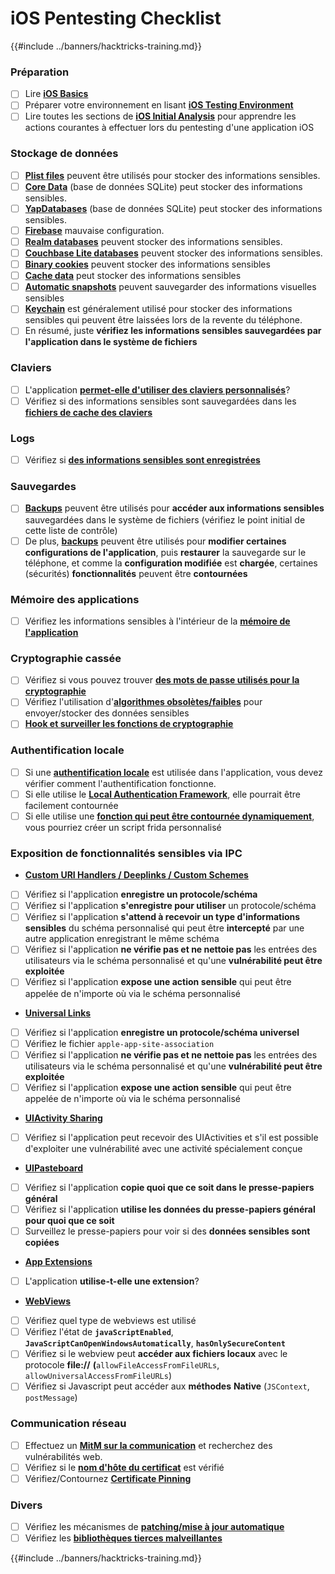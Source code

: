 # iOS Pentesting Checklist

{{#include ../banners/hacktricks-training.md}}

### Préparation

- [ ] Lire [**iOS Basics**](ios-pentesting/ios-basics.md)
- [ ] Préparer votre environnement en lisant [**iOS Testing Environment**](ios-pentesting/ios-testing-environment.md)
- [ ] Lire toutes les sections de [**iOS Initial Analysis**](ios-pentesting/index.html#initial-analysis) pour apprendre les actions courantes à effectuer lors du pentesting d'une application iOS

### Stockage de données

- [ ] [**Plist files**](ios-pentesting/index.html#plist) peuvent être utilisés pour stocker des informations sensibles.
- [ ] [**Core Data**](ios-pentesting/index.html#core-data) (base de données SQLite) peut stocker des informations sensibles.
- [ ] [**YapDatabases**](ios-pentesting/index.html#yapdatabase) (base de données SQLite) peut stocker des informations sensibles.
- [ ] [**Firebase**](ios-pentesting/index.html#firebase-real-time-databases) mauvaise configuration.
- [ ] [**Realm databases**](ios-pentesting/index.html#realm-databases) peuvent stocker des informations sensibles.
- [ ] [**Couchbase Lite databases**](ios-pentesting/index.html#couchbase-lite-databases) peuvent stocker des informations sensibles.
- [ ] [**Binary cookies**](ios-pentesting/index.html#cookies) peuvent stocker des informations sensibles
- [ ] [**Cache data**](ios-pentesting/index.html#cache) peut stocker des informations sensibles
- [ ] [**Automatic snapshots**](ios-pentesting/index.html#snapshots) peuvent sauvegarder des informations visuelles sensibles
- [ ] [**Keychain**](ios-pentesting/index.html#keychain) est généralement utilisé pour stocker des informations sensibles qui peuvent être laissées lors de la revente du téléphone.
- [ ] En résumé, juste **vérifiez les informations sensibles sauvegardées par l'application dans le système de fichiers**

### Claviers

- [ ] L'application [**permet-elle d'utiliser des claviers personnalisés**](ios-pentesting/index.html#custom-keyboards-keyboard-cache)?
- [ ] Vérifiez si des informations sensibles sont sauvegardées dans les [**fichiers de cache des claviers**](ios-pentesting/index.html#custom-keyboards-keyboard-cache)

### **Logs**

- [ ] Vérifiez si [**des informations sensibles sont enregistrées**](ios-pentesting/index.html#logs)

### Sauvegardes

- [ ] [**Backups**](ios-pentesting/index.html#backups) peuvent être utilisés pour **accéder aux informations sensibles** sauvegardées dans le système de fichiers (vérifiez le point initial de cette liste de contrôle)
- [ ] De plus, [**backups**](ios-pentesting/index.html#backups) peuvent être utilisés pour **modifier certaines configurations de l'application**, puis **restaurer** la sauvegarde sur le téléphone, et comme la **configuration modifiée** est **chargée**, certaines (sécurités) **fonctionnalités** peuvent être **contournées**

### **Mémoire des applications**

- [ ] Vérifiez les informations sensibles à l'intérieur de la [**mémoire de l'application**](ios-pentesting/index.html#testing-memory-for-sensitive-data)

### **Cryptographie cassée**

- [ ] Vérifiez si vous pouvez trouver [**des mots de passe utilisés pour la cryptographie**](ios-pentesting/index.html#broken-cryptography)
- [ ] Vérifiez l'utilisation d'[**algorithmes obsolètes/faibles**](ios-pentesting/index.html#broken-cryptography) pour envoyer/stocker des données sensibles
- [ ] [**Hook et surveiller les fonctions de cryptographie**](ios-pentesting/index.html#broken-cryptography)

### **Authentification locale**

- [ ] Si une [**authentification locale**](ios-pentesting/index.html#local-authentication) est utilisée dans l'application, vous devez vérifier comment l'authentification fonctionne.
- [ ] Si elle utilise le [**Local Authentication Framework**](ios-pentesting/index.html#local-authentication-framework), elle pourrait être facilement contournée
- [ ] Si elle utilise une [**fonction qui peut être contournée dynamiquement**](ios-pentesting/index.html#local-authentication-using-keychain), vous pourriez créer un script frida personnalisé

### Exposition de fonctionnalités sensibles via IPC

- [**Custom URI Handlers / Deeplinks / Custom Schemes**](ios-pentesting/index.html#custom-uri-handlers-deeplinks-custom-schemes)
- [ ] Vérifiez si l'application **enregistre un protocole/schéma**
- [ ] Vérifiez si l'application **s'enregistre pour utiliser** un protocole/schéma
- [ ] Vérifiez si l'application **s'attend à recevoir un type d'informations sensibles** du schéma personnalisé qui peut être **intercepté** par une autre application enregistrant le même schéma
- [ ] Vérifiez si l'application **ne vérifie pas et ne nettoie pas** les entrées des utilisateurs via le schéma personnalisé et qu'une **vulnérabilité peut être exploitée**
- [ ] Vérifiez si l'application **expose une action sensible** qui peut être appelée de n'importe où via le schéma personnalisé
- [**Universal Links**](ios-pentesting/index.html#universal-links)
- [ ] Vérifiez si l'application **enregistre un protocole/schéma universel**
- [ ] Vérifiez le fichier `apple-app-site-association`
- [ ] Vérifiez si l'application **ne vérifie pas et ne nettoie pas** les entrées des utilisateurs via le schéma personnalisé et qu'une **vulnérabilité peut être exploitée**
- [ ] Vérifiez si l'application **expose une action sensible** qui peut être appelée de n'importe où via le schéma personnalisé
- [**UIActivity Sharing**](ios-pentesting/ios-uiactivity-sharing.md)
- [ ] Vérifiez si l'application peut recevoir des UIActivities et s'il est possible d'exploiter une vulnérabilité avec une activité spécialement conçue
- [**UIPasteboard**](ios-pentesting/ios-uipasteboard.md)
- [ ] Vérifiez si l'application **copie quoi que ce soit dans le presse-papiers général**
- [ ] Vérifiez si l'application **utilise les données du presse-papiers général pour quoi que ce soit**
- [ ] Surveillez le presse-papiers pour voir si des **données sensibles sont copiées**
- [**App Extensions**](ios-pentesting/ios-app-extensions.md)
- [ ] L'application **utilise-t-elle une extension**?
- [**WebViews**](ios-pentesting/ios-webviews.md)
- [ ] Vérifiez quel type de webviews est utilisé
- [ ] Vérifiez l'état de **`javaScriptEnabled`**, **`JavaScriptCanOpenWindowsAutomatically`**, **`hasOnlySecureContent`**
- [ ] Vérifiez si le webview peut **accéder aux fichiers locaux** avec le protocole **file://** **(**`allowFileAccessFromFileURLs`, `allowUniversalAccessFromFileURLs`)
- [ ] Vérifiez si Javascript peut accéder aux **méthodes** **Native** (`JSContext`, `postMessage`)

### Communication réseau

- [ ] Effectuez un [**MitM sur la communication**](ios-pentesting/index.html#network-communication) et recherchez des vulnérabilités web.
- [ ] Vérifiez si le [**nom d'hôte du certificat**](ios-pentesting/index.html#hostname-check) est vérifié
- [ ] Vérifiez/Contournez [**Certificate Pinning**](ios-pentesting/index.html#certificate-pinning)

### **Divers**

- [ ] Vérifiez les mécanismes de [**patching/mise à jour automatique**](ios-pentesting/index.html#hot-patching-enforced-updateing)
- [ ] Vérifiez les [**bibliothèques tierces malveillantes**](ios-pentesting/index.html#third-parties)

{{#include ../banners/hacktricks-training.md}}
